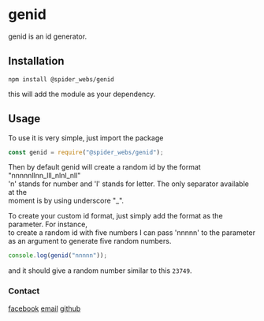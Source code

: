 # genid

genid is an id generator.

## Installation

`npm install @spider_webs/genid`

this will add the module as your dependency.

## Usage

To use it is very simple, just import the package

```javascript
const genid = require("@spider_webs/genid");
```

Then by default genid will create a random id by the format "nnnnnllnn_lll_nlnl_nll" <br>
'n' stands for number and 'l' stands for letter. The only separator available at the <br>
moment is by using underscore "\_".

To create your custom id format, just simply add the format as the parameter. For instance, <br>
to create a random id with five numbers I can pass 'nnnnn' to the parameter as an argument to generate five random numbers.

```javascript
console.log(genid("nnnnn"));
```

and it should give a random number similar to this `23749`.

### Contact

[facebook](https://web.facebook.com/josh.alphadroid)
[email](joshmatthewtalplacido@gmail.com)
[github](https://joshmatthew.github.io)
